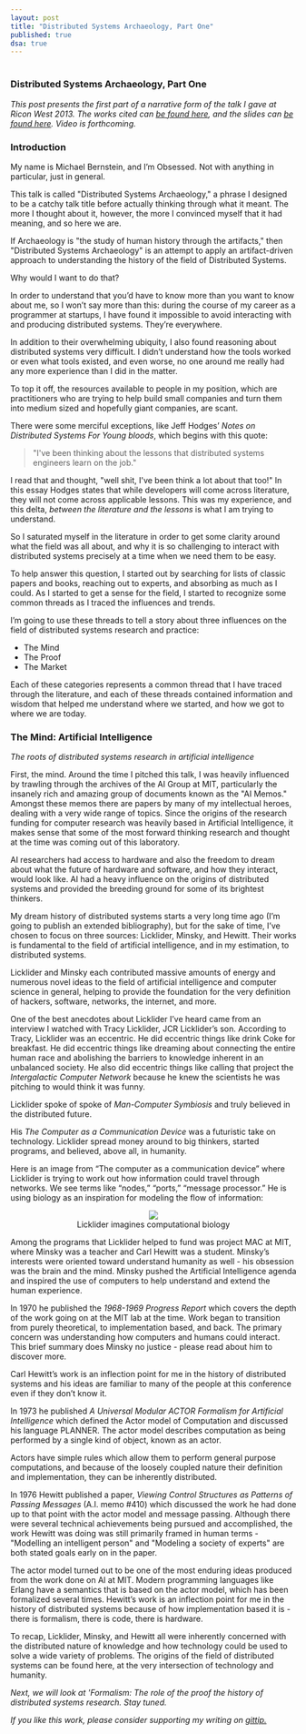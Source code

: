 ```yaml
---
layout: post
title: "Distributed Systems Archaeology, Part One"
published: true
dsa: true
---
```

# 
# 
### Distributed Systems Archaeology, Part One

*This post presents the first part of a narrative form of the talk I gave at Ricon West 2013. The works cited can <a href="http://michaelrbernste.in/2013/11/06/distributed-systems-archaeology-works-cited.html">be found here</a>, and the slides can <a href="https://speakerdeck.com/mrb/distributed-systems-archaeology">be found here</a>. Video is forthcoming.*

### Introduction 

My name is Michael Bernstein, and I’m Obsessed. Not with anything in particular, just in general.

This talk is called "Distributed Systems Archaeology," a phrase I designed to be a catchy talk title before actually thinking through what it meant. The more I thought about it, however, the more I convinced myself that it had meaning, and so here we are.

If Archaeology is "the study of human history through the artifacts," then "Distributed Systems Archaeology" is an attempt to apply an artifact-driven approach to understanding the history of the field of Distributed Systems.

Why would I want to do that?

In order to understand that you’d have to know more than you want to know about me, so I won’t say more than this: during the course of my career as a programmer at startups, I have found it impossible to avoid interacting with and producing distributed systems. They’re everywhere.

In addition to their overwhelming ubiquity, I also found reasoning about distributed systems very difficult. I didn’t understand how the tools worked or even what tools existed, and even worse, no one around me really had any more experience than I did in the matter.

To top it off, the resources available to people in my position, which are practitioners who are trying to help build small companies and turn them into medium sized and hopefully giant companies, are scant. 

There were some merciful exceptions, like Jeff Hodges’ *Notes on Distributed Systems For Young bloods*, which begins with this quote:

> "I've been thinking about the lessons that distributed systems engineers learn on the job."

I read that and thought, "well shit, I've been think a lot about that too!" In this essay Hodges states that while developers will come across literature, they will not come across applicable lessons. This was my experience, and this delta, *between the literature and the lessons* is what I am trying to understand. 

So I saturated myself in the literature in order to get some clarity around what the field was all about, and why it is so challenging to interact with distributed systems precisely at a time when we need them to be easy.

To help answer this question, I started out by searching for lists of classic papers and books, reaching out to experts, and absorbing as much as I could. As I started to get a sense for the field, I started to recognize some common threads as I traced the influences and trends.

I’m going to use these threads to tell a story about three influences on the field of distributed systems research and practice:

* The Mind
* The Proof
* The Market

Each of these categories represents a common thread that I have traced through the literature, and each of these threads contained information and wisdom that helped me understand where we started, and how we got to where we are today.

### The Mind: Artificial Intelligence

*The roots of distributed systems research in artificial intelligence*

First, the mind. Around the time I pitched this talk, I was heavily influenced by trawling through the archives of the AI Group at MIT, particularly the insanely rich and amazing group of documents known as the "AI Memos." Amongst these memos there are papers by many of my intellectual heroes, dealing with a very wide range of topics. Since the origins of the research funding for computer research was heavily based in Artificial Intelligence, it makes sense that some of the most forward thinking research and thought at the time was coming out of this laboratory.

AI researchers had access to hardware and also the freedom to dream about what the future of hardware and software, and how they interact, would look like. AI had a heavy influence on the origins of distributed systems and provided the breeding ground for some of its brightest thinkers.

My dream history of distributed systems starts a very long time ago (I’m going to publish an extended bibliography), but for the sake of time, I’ve chosen to focus on three sources: Licklider, Minsky, and Hewitt. Their works is fundamental to the field of artificial intelligence, and in my estimation, to distributed systems. 

Licklider and Minsky each contributed massive amounts of energy and numerous novel ideas to the field of artificial intelligence and computer science in general, helping to provide the foundation for the very definition of hackers, software, networks, the internet, and more. 

One of the best anecdotes about Licklider I’ve heard came from an interview I watched with Tracy Licklider, JCR Licklider’s son. According to Tracy, Licklider was an eccentric. He did eccentric things like drink Coke for breakfast. He did eccentric things like dreaming about connecting the entire human race and abolishing the barriers to knowledge inherent in an unbalanced society. He also did eccentric things like calling that project the *Intergalactic Computer Network* because he knew the scientists he was pitching to would think it was funny. 

Licklider spoke of  spoke of *Man-Computer Symbiosis* and truly believed in the distributed future. 

His *The Computer as a Communication Device* was a futuristic take on technology. Licklider spread money around to big thinkers, started programs, and believed, above all, in humanity.

Here is an image from “The computer as a communication device” where Licklider is trying to work out how information could travel through networks. We see terms like “nodes,” “ports,” “message processor.” He is using biology as an inspiration for modeling the flow of information:

<center>
<img src="http://michaelrbernste.in/images/licklider.png">
<div class="lead">Licklider imagines computational biology</div>
</center>

Among the programs that Licklider helped to fund was project MAC at MIT, where Minsky was a teacher and Carl Hewitt was a student. Minsky’s interests were oriented toward understand humanity as well - his obsession was the brain and the mind. Minsky pushed the Artificial Intelligence agenda and inspired the use of computers to help understand and extend the human experience.

In 1970 he published the *1968-1969 Progress Report* which covers the depth of the work going on at the MIT lab at the time. Work began to transition from purely theoretical, to implementation based, and back. The primary concern was understanding how computers and humans could interact. This brief summary does Minsky no justice - please read about him to discover more.

Carl Hewitt’s work is an inflection point for me in the history of distributed systems and his ideas are familiar to many of the people at this conference even if they don’t know it. 

In 1973 he published *A Universal Modular ACTOR Formalism for Artificial Intelligence* which defined the Actor model of Computation and discussed his language PLANNER. The actor model describes computation as being performed by a single kind of object, known as an actor.

Actors have simple rules which allow them to perform general purpose computations, and because of the loosely coupled nature their definition and implementation, they can be inherently distributed.

In 1976 Hewitt published a paper, *Viewing Control Structures as Patterns of Passing Messages* (A.I. memo #410) which discussed the work he had done up to that point with the actor model and message passing. Although there were several technical achievements being pursued and accomplished, the work Hewitt was doing was still primarily framed in human terms - "Modelling an intelligent person" and "Modeling a society of experts" are both stated goals early on in the paper.

The actor model turned out to be one of the most enduring ideas produced from the work done on AI at MIT. Modern programming languages like Erlang have a semantics that is based on the actor model, which has been formalized several times. Hewitt’s work is an inflection point for me in the history of distributed systems because of how implementation based it is - there is formalism, there is code, there is hardware.

To recap, Licklider, Minsky, and Hewitt all were inherently concerned with the distributed nature of knowledge and how technology could be used to solve a wide variety of problems. The origins of the field of distributed systems can be found here, at the very intersection of technology and humanity.

*Next, we will look at 'Formalism: The role of the proof the history of distributed systems research. Stay tuned.*

*If you like this work, please consider supporting my writing on <a href="https://www.gittip.com/mrb_bk/">gittip.</a>*
